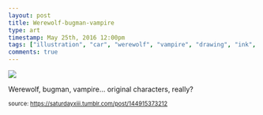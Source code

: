```yaml
---
layout: post
title: Werewolf-bugman-vampire
type: art
timestamp: May 25th, 2016 12:00pm
tags: ["illustration", "car", "werewolf", "vampire", "drawing", "ink", "art"]
comments: true
---
```

<img src="https://saturdayxiii.github.io/media/144915373212.jpg"/>

Werewolf, bugman, vampire&hellip; original characters, really?
 
  
<small>source: https://saturdayxiii.tumblr.com/post/144915373212</small>